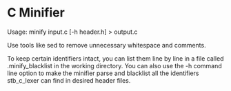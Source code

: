 # C Minifier

Usage: minify input.c [-h header.h] > output.c

Use tools like sed to remove unnecessary whitespace and comments.

To keep certain identifiers intact, you can list them line by line in a file
called .minify\_blacklist in the working directory. You can also use the -h
command line option to make the minifier parse and blacklist all the identifiers
stb\_c\_lexer can find in desired header files.
